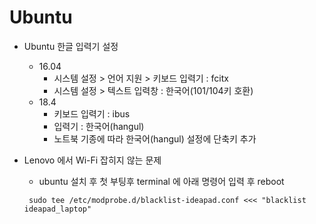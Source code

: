 # Ubuntu

* Ubuntu 한글 입력기 설정
  - 16.04
    + 시스템 설정 > 언어 지원 > 키보드 입력기 : fcitx
    + 시스템 설정 > 텍스트 입력창 : 한국어(101/104키 호환)
  - 18.4
    + 키보드 입력기 : ibus
    + 입력기 : 한국어(hangul)
    + 노트북 기종에 따라 한국어(hangul) 설정에 단축키 추가

* Lenovo 에서 Wi-Fi 잡히지 않는 문제
  - ubuntu 설치 후 첫 부팅후 terminal 에 아래 명령어 입력 후 reboot
  <pre><code> sudo tee /etc/modprobe.d/blacklist-ideapad.conf <<< "blacklist ideapad_laptop" </code></pre>

